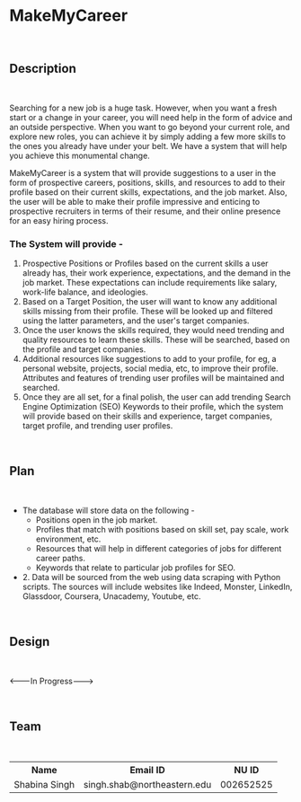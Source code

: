 # MakeMyCareer
<br>
<h2>Description</h2>
<br>
<p>Searching for a new job is a huge task. However, when you want a fresh start or a change in your career, you will need help in the form of advice and an outside perspective. When you want to go beyond your current role, and explore new roles, you can achieve it by simply adding a few more skills to the ones you already have under your belt. We have a system that will help you achieve this monumental change.</p>

<p>MakeMyCareer is a system that will provide suggestions to a user in the form of prospective careers, positions, skills, and resources to add to their profile based on their current skills, expectations, and the job market. Also, the user will be able to make their profile impressive and enticing to prospective recruiters in terms of their resume, and their online presence for an easy hiring process.</p>

<h3>The System will provide -</h3>
<p>
<ol><li>Prospective Positions or Profiles based on the current skills a user already has, their work experience, expectations, and the demand in the job market. These expectations can include requirements like salary, work-life balance, and ideologies.</li>

<li>Based on a Target Position, the user will want to know any additional skills missing from their profile. These will be looked up and filtered using the latter parameters, and the user's target companies.</li>

<li>Once the user knows the skills required, they would need trending and quality resources to learn these skills. These will be searched, based on the profile and target companies.</li>

<li>Additional resources like suggestions to add to your profile, for eg, a personal website, projects, social media, etc, to improve their profile. Attributes and features of trending user profiles will be maintained and searched.</li>

<li>Once they are all set, for a final polish, the user can add trending Search Engine Optimization (SEO) Keywords to their profile, which the system will provide based on their skills and experience, target companies, target profile, and trending user profiles.</li>
</ol><br>
<h2>Plan</h2>
<br>
<p>
<ul><li>The database will store data on the following - 
    <ul><li>Positions open in the job market. </li>
    <li>Profiles that match with positions based on skill set, pay scale, work environment, etc. </li>
    <li>Resources that will help in different categories of jobs for different career paths. </li>
    <li>Keywords that relate to particular job profiles for SEO.</li></ul></li>
<li>2. Data will be sourced from the web using data scraping with Python scripts. The sources will include websites like Indeed, Monster, LinkedIn, Glassdoor, Coursera, Unacademy, Youtube, etc.</li>
</ul>
</p>
<br>
<h2>Design</h2>
<br>
<p><---In Progress---></p>
<br>
<h2>Team</h2>
<br>
<p>
<table>
  <tr>
    <th>Name</th>
    <th>Email ID</th>
    <th>NU ID</th>
  </tr>
  <tr>
    <td>Shabina Singh</td>
    <td>singh.shab@northeastern.edu</td>
    <td>002652525</td>
  </tr>
</table>
</p>
